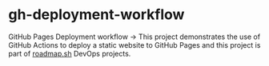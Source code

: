 # gh-deployment-workflow
GitHub Pages Deployment workflow ->
This project demonstrates the use of GitHub Actions to deploy a static website to GitHub Pages and this project is part of [roadmap.sh](https://roadmap.sh/projects/github-actions-deployment-workflow) DevOps projects.  
